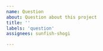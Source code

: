 ```yaml
---
name: Question
about: Question about this project
title: ''
labels: 'question'
assignees: sunfish-shogi

---
```




